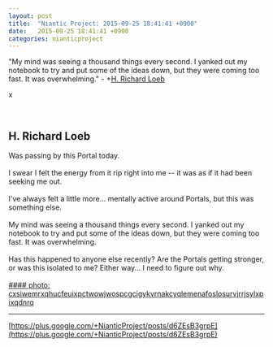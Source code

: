```yaml
---
layout: post
title:  "Niantic Project: 2015-09-25 18:41:41 +0900"
date:   2015-09-25 18:41:41 +0900
categories: nianticproject
---
```

"My mind was seeing a thousand things every second. I yanked out my notebook to try and put some of the ideas down, but they were coming too fast. It was overwhelming." - +[H. Richard Loeb](https://plus.google.com/117506125229608138804 "") 

x<div class="shared"><br /><h2>H. Richard Loeb</h2>Was passing by this Portal today.<br /><br />I swear I felt the energy from it rip right into me -- it was as if it had been seeking me out.<br /><br />I've always felt a little more... mentally active around Portals, but this was something else.<br /><br />My mind was seeing a thousand things every second. I yanked out my notebook to try and put some of the ideas down, but they were coming too fast. It was overwhelming.<br /><br />Has this happened to anyone else recently? Are the Portals getting stronger, or was this isolated to me? Either way... I need to figure out why.<br /><br /></div>
[#### photo: cxsiwemrxqhucfeuixpctwowjwospcgcigykvrnakcyqlemenafoslosurvjrrjsylxpixqdnrq](https://lh3.googleusercontent.com/-_r7CADCZif0/VgUWTVYla5I/AAAAAAAABd8/jREqJvEuHAE/w532-h800/Ispirare.jpg "")
- - -
[https://plus.google.com/+NianticProject/posts/d6ZEsB3grpE](https://plus.google.com/+NianticProject/posts/d6ZEsB3grpE)
